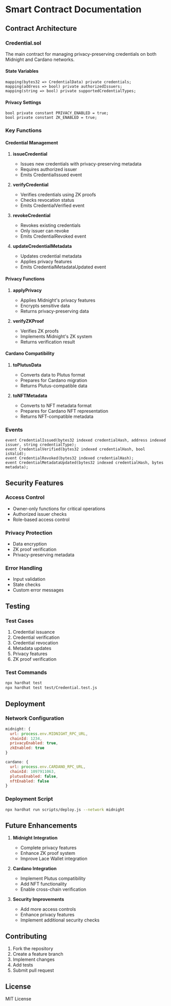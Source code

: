 # Smart Contract Documentation

## Contract Architecture

### Credential.sol

The main contract for managing privacy-preserving credentials on both Midnight and Cardano networks.

#### State Variables
```solidity
mapping(bytes32 => CredentialData) private credentials;
mapping(address => bool) private authorizedIssuers;
mapping(string => bool) private supportedCredentialTypes;
```

#### Privacy Settings
```solidity
bool private constant PRIVACY_ENABLED = true;
bool private constant ZK_ENABLED = true;
```

### Key Functions

#### Credential Management
1. **issueCredential**
   - Issues new credentials with privacy-preserving metadata
   - Requires authorized issuer
   - Emits CredentialIssued event

2. **verifyCredential**
   - Verifies credentials using ZK proofs
   - Checks revocation status
   - Emits CredentialVerified event

3. **revokeCredential**
   - Revokes existing credentials
   - Only issuer can revoke
   - Emits CredentialRevoked event

4. **updateCredentialMetadata**
   - Updates credential metadata
   - Applies privacy features
   - Emits CredentialMetadataUpdated event

#### Privacy Functions
1. **applyPrivacy**
   - Applies Midnight's privacy features
   - Encrypts sensitive data
   - Returns privacy-preserving data

2. **verifyZKProof**
   - Verifies ZK proofs
   - Implements Midnight's ZK system
   - Returns verification result

#### Cardano Compatibility
1. **toPlutusData**
   - Converts data to Plutus format
   - Prepares for Cardano migration
   - Returns Plutus-compatible data

2. **toNFTMetadata**
   - Converts to NFT metadata format
   - Prepares for Cardano NFT representation
   - Returns NFT-compatible metadata

### Events
```solidity
event CredentialIssued(bytes32 indexed credentialHash, address indexed issuer, string credentialType);
event CredentialVerified(bytes32 indexed credentialHash, bool isValid);
event CredentialRevoked(bytes32 indexed credentialHash);
event CredentialMetadataUpdated(bytes32 indexed credentialHash, bytes metadata);
```

## Security Features

### Access Control
- Owner-only functions for critical operations
- Authorized issuer checks
- Role-based access control

### Privacy Protection
- Data encryption
- ZK proof verification
- Privacy-preserving metadata

### Error Handling
- Input validation
- State checks
- Custom error messages

## Testing

### Test Cases
1. Credential issuance
2. Credential verification
3. Credential revocation
4. Metadata updates
5. Privacy features
6. ZK proof verification

### Test Commands
```bash
npx hardhat test
npx hardhat test test/Credential.test.js
```

## Deployment

### Network Configuration
```javascript
midnight: {
  url: process.env.MIDNIGHT_RPC_URL,
  chainId: 1234,
  privacyEnabled: true,
  zkEnabled: true
}

cardano: {
  url: process.env.CARDANO_RPC_URL,
  chainId: 1097911063,
  plutusEnabled: false,
  nftEnabled: false
}
```

### Deployment Script
```bash
npx hardhat run scripts/deploy.js --network midnight
```

## Future Enhancements

1. **Midnight Integration**
   - Complete privacy features
   - Enhance ZK proof system
   - Improve Lace Wallet integration

2. **Cardano Integration**
   - Implement Plutus compatibility
   - Add NFT functionality
   - Enable cross-chain verification

3. **Security Improvements**
   - Add more access controls
   - Enhance privacy features
   - Implement additional security checks

## Contributing

1. Fork the repository
2. Create a feature branch
3. Implement changes
4. Add tests
5. Submit pull request

## License

MIT License 
